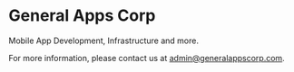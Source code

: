 # General Apps Corp

Mobile App Development, Infrastructure and more. 

For more information, please contact us at admin@generalappscorp.com.
